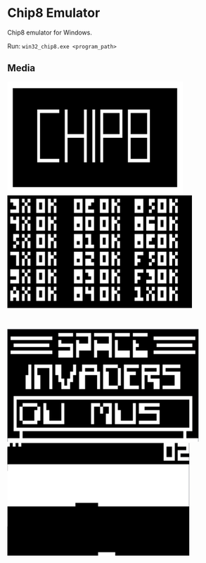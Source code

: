 # Chip8 Emulator
Chip8 emulator for Windows.

Run: `win32_chip8.exe <program_path>`

## Media
<p float="middle">
<img src="media/chip8.png" alt="chip8" width="%45" height="256"/>
<img src="media/opcode.png" alt="opcode" width="%45" height="256"/>
</p>
<br>
<p float="middle">
<img src="media/space_invaders.png" alt="space_invaders" width="%30" height="256"/>
<img src="media/brick.png" alt="brick" width="%30" height="256"/>
</p>
